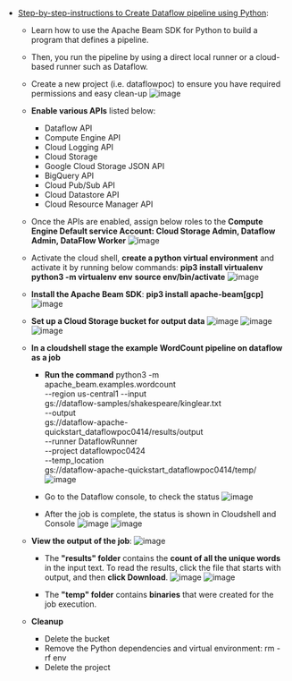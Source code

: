 - [Step-by-step-instructions to Create Dataflow pipeline using Python](https://cloud.google.com/dataflow/docs/quickstarts/create-pipeline-python):
  - Learn how to use the Apache Beam SDK for Python to build a program that defines a pipeline.
  - Then, you run the pipeline by using a direct local runner or a cloud-based runner such as Dataflow.
  - Create a new project (i.e. dataflowpoc) to ensure you have required permissions and easy clean-up
![image](https://github.com/Ajit1279/GCP_Learning/assets/81754034/60a155e8-7080-48b7-bb89-1b3e249d2d4a)

  - **Enable various APIs** listed below:
    - Dataflow API
    - Compute Engine API
    - Cloud Logging API
    - Cloud Storage
    - Google Cloud Storage JSON API
    - BigQuery API
    - Cloud Pub/Sub API
    - Cloud Datastore API
    - Cloud Resource Manager API

  - Once the APIs are enabled, assign below roles to the **Compute Engine Default service Account: Cloud Storage Admin, Dataflow Admin, DataFlow Worker** 
![image](https://github.com/Ajit1279/GCP_Learning/assets/81754034/f9ec1676-4f5b-4aaa-b5f3-49cf4add7d5a)

  - Activate the cloud shell, **create a python virtual environment** and activate it by running below commands:
    **pip3 install virtualenv**
    **python3 -m virtualenv env**
    **source env/bin/activate**
![image](https://github.com/Ajit1279/GCP_Learning/assets/81754034/95ce8ac6-091c-4322-94c3-0be02d0b9fc4)

  - **Install the Apache Beam SDK**: **pip3 install apache-beam[gcp]**
![image](https://github.com/Ajit1279/GCP_Learning/assets/81754034/fc6a8dec-ed59-4fae-ad8a-7bd50fc83dc0)

  - **Set up a Cloud Storage bucket for output data**
![image](https://github.com/Ajit1279/GCP_Learning/assets/81754034/867bc1c0-09bb-4783-8c33-5b4e1a8dd5a5)
![image](https://github.com/Ajit1279/GCP_Learning/assets/81754034/a5d3d719-a42b-4ddd-97d7-450430e2f9a2)
![image](https://github.com/Ajit1279/GCP_Learning/assets/81754034/a1c5f0e0-ad78-4b6e-91a4-450931966926)

  - **In a cloudshell stage the example WordCount pipeline on dataflow as a job**
    - **Run the command** 
      python3 -m \
      apache_beam.examples.wordcount \
      --region us-central1 --input \
      gs://dataflow-samples/shakespeare/kinglear.txt \
      --output \
      gs://dataflow-apache-quickstart_dataflowpoc0414/results/output \
      --runner DataflowRunner \
      --project dataflowpoc0424 \
      --temp_location \
      gs://dataflow-apache-quickstart_dataflowpoc0414/temp/
 ![image](https://github.com/Ajit1279/GCP_Learning/assets/81754034/e90a07eb-0615-4ce9-b281-b9592a694b57)

    - Go to the Dataflow console, to check the status
![image](https://github.com/Ajit1279/GCP_Learning/assets/81754034/1d092d1f-f035-413f-8f23-deede0098dcc)

    - After the job is complete, the status is shown in Cloudshell and Console
![image](https://github.com/Ajit1279/GCP_Learning/assets/81754034/6ea5685c-bd4d-4466-855e-47901d0a20e1)
![image](https://github.com/Ajit1279/GCP_Learning/assets/81754034/414bc496-0159-40cd-a349-622fe3efcc0c)

  - **View the output of the job**:
![image](https://github.com/Ajit1279/GCP_Learning/assets/81754034/ce197e8b-9d18-460a-acba-350c1d6142a6)
    - The **"results" folder** contains the **count of all the unique words** in the input text. To read the results, click the file that starts with output, and then **click Download**.
![image](https://github.com/Ajit1279/GCP_Learning/assets/81754034/40968312-83ef-45e1-a5f1-a68e0fa5b9e8)
![image](https://github.com/Ajit1279/GCP_Learning/assets/81754034/1dc25c4e-f63f-40c8-a0ff-6b11d33943f9)

    - The **"temp" folder** contains **binaries** that were created for the job execution.

  - **Cleanup**
    - Delete the bucket
    - Remove the Python dependencies and virtual environment: rm -rf env
    - Delete the project
